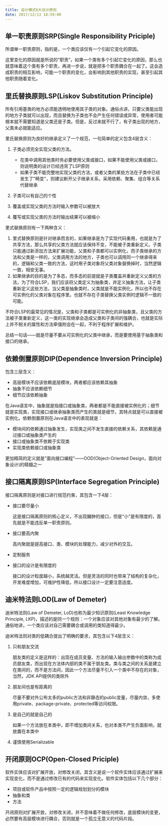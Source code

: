 ```yaml
---
title: 设计模式6大设计原则
date: 2017/12/13 18:59:00
---
```


## 单一职责原则SRP(Single Responsibility Priciple)

所谓单一职责原则，指的是，一个类应该仅有一个引起它变化的原因。

这里变化的原因就是所说的“职责”，如果一个类有多个引起它变化的原因，那么也就意味着这个类有多个职责，再进一步说，就是把多个职责耦合在一起了。这会造成职责的相互影响，可能一个职责的变化，会影响到其他职责的实现，甚至引起其他职责随着变化。

## 里氏替换原则LSP(Liskov Substitution Principle)

所有引用基类的地方必须能透明地使用其子类的对象。通俗点讲，只要父类能出现的地方子类就可以出现，而且替换为子类也不会产生任何错误或异常，使用者可能根本就不需要知道是父类还是子类。但是，反过来就不行了，有子类出现的地方，父类未必就能适应。

里氏替换原则为良好的继承定义了一个规范，一句简单的定义包含4层含义：
	
1. 子类必须完全实现父类的方法。
	
	- 在类中调用其他类时务必要使用父类或接口，如果不能使用父类或接口，则说明类的设计已经违背了LSP原则
	- 如果子类不能完整地实现父类的方法，或者父类的某些方法在子类中已经发生了"畸变"，则建议断开父子继承关系，采用依赖、聚集、组合等关系代替继承

2. 子类可以有自己的个性
3. 覆盖或实现父类的方法时输入参数可以被放大
4. 覆写或实现父类的方法时输出结果可以被缩小

里式替换原则有一下两种含义：

1. 里式替换原则是针对继承而言的，如果继承是为了实现代码重用，也就是为了共享方法，那么共享的父类方法就应该保持不变，不能被子类重新定义。子类只能通过新添加方法来扩展功能，父类和子类都可以实例化，而子类继承的方法和父类是一样的，父类调用方法的地方，子类也可以调用同一个继承得来的，逻辑和父类一致的方法，这时用子类对象将父类对象替换掉时，当然逻辑一致，相安无事。
2. 如果继承的目的是为了多态，而多态的前提就是子类覆盖并重新定义父类的方法，为了符合LSP，我们应该将父类定义为抽象类，并定义抽象方法，让子类重新定义这些方法，当父类是抽象类时，父类就是不能实例化，所以也不存在可实例化的父类对象在程序里。也就不存在子类替换父类实例时逻辑不一致的可能。

不符合LSP的最常见的情况是，父类和子类都是可实例化的非抽象类，且父类的方法被子类重新定义，这一类的实现继承会造成父类和子类间的强耦合，也就是实际上并不相关的属性和方法牵强附会在一起，不利于程序扩展和维护。

总结一句话——就是尽量不要从可实例化的父类中继承，而是要使用基于抽象类和接口的继承。

<!--more-->

## 依赖倒置原则DIP(Dependence Inversion Principle)

包含三层含义：

- 高层模块不应该依赖底层模块，两者都应该依赖其抽象
- 抽象不应该依赖细节
- 细节应该依赖抽象

在Java语言中，抽象就是指接口或抽象类，两者都是不能直接被实例化的；细节就是实现类，实现接口或继承抽象类而产生的类就是细节，其特点就是可以直接被实例化。依赖倒置原则在Java语言中的表现就是：
	
- 模块间的依赖通过抽象发生，实现类之间不发生直接的依赖关系，其依赖是通过接口或抽象类产生的
- 接口或抽象类不依赖于实现类
- 实现类依赖接口或抽象类
	
更加精简的定义就是"面向接口编程"——OOD(Object-Oriented Design，面向对象设计)的精髓之一

## 接口隔离原则ISP(Interface Segregation Principle)

接口隔离原则是对接口进行规范约束，其包含一下4层：
	
- 接口要尽量小
	
	这是接口隔离原则的核心定义，不出现臃肿的接口，但是"小"是有限度的，首先就是不能违反单一职责原则。
	
- 接口要高内聚

	高内聚就是提高接口、类、模块的处理能力，减少对外的交互。

- 定制服务

- 接口的设计是有限度的

	接口的设计粒度越小，系统越灵活。但是灵活的同时也带来了结构的复杂化，开发难度增加，可维护性降低，所以接口设计一定要注意适度。

## 迪米特法则LOD(Law of Demeter)

迪米特法则(Law of Demeter, LoD)也称为最少知识原则(Least Knowledge Principle, LKP)，描述的是同一个规则：一个对象应该对其他对象有最少的了解。通俗地讲，一个类应该对自己需要耦合或调用的类知道得最少。
	
迪米特法则对类的低耦合提出了明确的要求，其包含以下4层含义：
	
1. 只和朋友交流

	朋友类的定义是这样的：出现在成员变量、方法的输入输出参数中的类称为成员朋友类，而出现在方法体内部的类不属于朋友类。类与类之间的关系是建立在类间的，而不是方法间，因此一个方法尽量不引入一个类中不存在的对象，当然，JDK API提供的类除外
	
2. 朋友间也是有距离的

	尽量不要对外公布太多的public方法和非静态的public变量，尽量内敛，多使用private、package-private、protected等访问权限。
	
3. 是自己的就是自己的

	如果一个方法放在本类中，即不增加类间关系，也对本类不产生负面影响，就放置在本类中
	
4. 谨慎使用Serializable


## 开闭原则OCP(Open-Closed Priciple)

软件实体应该对扩展开放，对修改关闭，其含义是说一个软件实体应该通过扩展来实现变化，而不是通过修改已有的代码来实现变化。软件实体包括以下几个部分：
	
- 项目或软件产品中按照一定的逻辑规划划分的模块
- 抽象和类
- 方法

开闭原则对扩展开放，对修改关闭，并不意味着不做任何修改，底层模块的变更，必然要有高层模块进行耦合，否则就是一个孤立无意义的代码片段。
	



